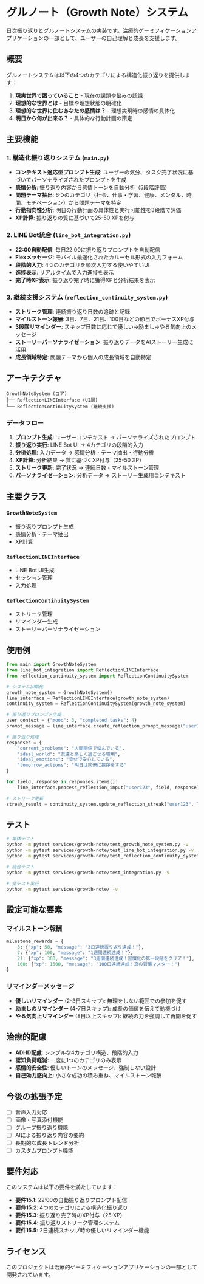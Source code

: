 # グルノート（Growth Note）システム

日次振り返りとグルノートシステムの実装です。治療的ゲーミフィケーションアプリケーションの一部として、ユーザーの自己理解と成長を支援します。

## 概要

グルノートシステムは以下の4つのカテゴリによる構造化振り返りを提供します：

1. **現実世界で困っていること** - 現在の課題や悩みの認識
2. **理想的な世界とは** - 目標や理想状態の明確化
3. **理想的な世界に住むあなたの感情は？** - 理想実現時の感情の具体化
4. **明日から何が出来る？** - 具体的な行動計画の策定

## 主要機能

### 1. 構造化振り返りシステム (`main.py`)

- **コンテキスト適応型プロンプト生成**: ユーザーの気分、タスク完了状況に基づいてパーソナライズされたプロンプトを生成
- **感情分析**: 振り返り内容から感情トーンを自動分析（5段階評価）
- **問題テーマ抽出**: 6つのカテゴリ（社会、仕事・学習、健康、メンタル、時間、モチベーション）から問題テーマを特定
- **行動指向性分析**: 明日の行動計画の具体性と実行可能性を3段階で評価
- **XP計算**: 振り返りの質に基づいて25-50 XPを付与

### 2. LINE Bot統合 (`line_bot_integration.py`)

- **22:00自動配信**: 毎日22:00に振り返りプロンプトを自動配信
- **Flexメッセージ**: モバイル最適化されたカルーセル形式の入力フォーム
- **段階的入力**: 4つのカテゴリを順次入力する使いやすいUI
- **進捗表示**: リアルタイムで入力進捗を表示
- **完了時XP表示**: 振り返り完了時に獲得XPと分析結果を表示

### 3. 継続支援システム (`reflection_continuity_system.py`)

- **ストリーク管理**: 連続振り返り日数の追跡と記録
- **マイルストーン報酬**: 3日、7日、21日、100日などの節目でボーナスXP付与
- **3段階リマインダー**: スキップ日数に応じて優しい→励まし→やる気向上のメッセージ
- **ストーリーパーソナライゼーション**: 振り返りデータをAIストーリー生成に活用
- **成長領域特定**: 問題テーマから個人の成長領域を自動特定

## アーキテクチャ

```
GrowthNoteSystem (コア)
├── ReflectionLINEInterface (UI層)
└── ReflectionContinuitySystem (継続支援)
```

### データフロー

1. **プロンプト生成**: ユーザーコンテキスト → パーソナライズされたプロンプト
2. **振り返り実行**: LINE Bot UI → 4カテゴリの段階的入力
3. **分析処理**: 入力データ → 感情分析・テーマ抽出・行動分析
4. **XP計算**: 分析結果 → 質に基づくXP付与（25-50 XP）
5. **ストリーク更新**: 完了状況 → 連続日数・マイルストーン管理
6. **パーソナライゼーション**: 分析データ → ストーリー生成用コンテキスト

## 主要クラス

### `GrowthNoteSystem`
- 振り返りプロンプト生成
- 感情分析・テーマ抽出
- XP計算

### `ReflectionLINEInterface`
- LINE Bot UI生成
- セッション管理
- 入力処理

### `ReflectionContinuitySystem`
- ストリーク管理
- リマインダー生成
- ストーリーパーソナライゼーション

## 使用例

```python
from main import GrowthNoteSystem
from line_bot_integration import ReflectionLINEInterface
from reflection_continuity_system import ReflectionContinuitySystem

# システム初期化
growth_note_system = GrowthNoteSystem()
line_interface = ReflectionLINEInterface(growth_note_system)
continuity_system = ReflectionContinuitySystem(growth_note_system)

# 振り返りプロンプト生成
user_context = {"mood": 3, "completed_tasks": 4}
prompt_message = line_interface.create_reflection_prompt_message("user123", user_context)

# 振り返り処理
responses = {
    "current_problems": "人間関係で悩んでいる",
    "ideal_world": "友達と楽しく過ごせる環境",
    "ideal_emotions": "幸せで安心している",
    "tomorrow_actions": "明日は同僚に挨拶をする"
}

for field, response in responses.items():
    line_interface.process_reflection_input("user123", field, response)

# ストリーク更新
streak_result = continuity_system.update_reflection_streak("user123", True)
```

## テスト

```bash
# 単体テスト
python -m pytest services/growth-note/test_growth_note_system.py -v
python -m pytest services/growth-note/test_line_bot_integration.py -v
python -m pytest services/growth-note/test_reflection_continuity_system.py -v

# 統合テスト
python -m pytest services/growth-note/test_integration.py -v

# 全テスト実行
python -m pytest services/growth-note/ -v
```

## 設定可能な要素

### マイルストーン報酬
```python
milestone_rewards = {
    3: {"xp": 50, "message": "3日連続振り返り達成！"},
    7: {"xp": 100, "message": "1週間連続達成！"},
    21: {"xp": 300, "message": "3週間連続達成！習慣化の第一段階をクリア！"},
    100: {"xp": 1500, "message": "100日連続達成！真の習慣マスター！"}
}
```

### リマインダーメッセージ
- **優しいリマインダー** (2-3日スキップ): 無理をしない範囲での参加を促す
- **励ましのリマインダー** (4-7日スキップ): 成長の価値を伝えて動機づけ
- **やる気向上リマインダー** (8日以上スキップ): 継続の力を強調して再開を促す

## 治療的配慮

- **ADHD配慮**: シンプルな4カテゴリ構造、段階的入力
- **認知負荷軽減**: 一度に1つのカテゴリのみ表示
- **感情的安全性**: 優しいトーンのメッセージ、強制しない設計
- **自己効力感向上**: 小さな成功の積み重ね、マイルストーン報酬

## 今後の拡張予定

- [ ] 音声入力対応
- [ ] 画像・写真添付機能
- [ ] グループ振り返り機能
- [ ] AIによる振り返り内容の要約
- [ ] 長期的な成長トレンド分析
- [ ] カスタムプロンプト機能

## 要件対応

このシステムは以下の要件を満たしています：

- **要件15.1**: 22:00の自動振り返りプロンプト配信
- **要件15.2**: 4つのカテゴリによる構造化振り返り
- **要件15.3**: 振り返り完了時のXP付与（25 XP）
- **要件15.4**: 振り返りストリーク管理システム
- **要件15.5**: 2日連続スキップ時の優しいリマインダー機能

## ライセンス

このプロジェクトは治療的ゲーミフィケーションアプリケーションの一部として開発されています。